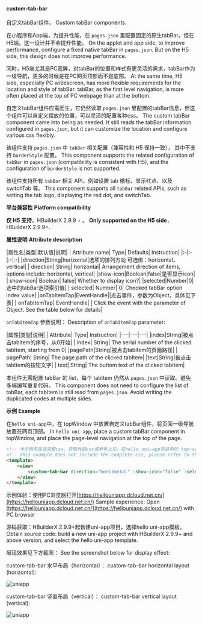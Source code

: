 #### custom-tab-bar

自定义tabBar组件。
Custom tabBar components.

在小程序和App端，为提升性能，在 `pages.json` 里配置固定的原生tabBar。但在H5端，这一设计并不会提升性能。
On the applet and app side, to improve performance, configure a fixed native tabBar in `pages.json`. But on the H5 side, this design does not improve performance.

同时，H5端尤其是PC宽屏，对tabBar的位置和样式有更灵活的需求，tabBar作为一级导航，更多的时候是在PC网页顶部而不是底部。
At the same time, H5 side, especially PC widescreen, has more flexible requirements for the location and style of tabBar. tabBar, as the first level navigation, is more often placed at the top of PC webpage than at the bottom.

自定义tabBar组件应需而生，它仍然读取 `pages.json` 里配置的tabBar信息，但这个组件可以自定义摆放的位置，可以灵活的配置各种css。
The custom tabBar component came into being as needed. It still reads the tabBar information configured in `pages.json`, but it can customize the location and configure various css flexibly.

该组件支持 ``pages.json`` 中 ``tabBar`` 相关配置（兼容性和 H5 保持一致）， 其中不支持 ``borderStyle`` 配置。
This component supports the related configuration of `tabBar` in `pages.json` (compatibility is consistent with H5), and the configuration of `borderStyle` is not supported.

该组件支持所有 ``tabBar`` 相关 API，例如设置 tab 徽标、显示红点、以及 switchTab 等。
This component supports all `tabBar` related APIs, such as setting the tab logo, displaying the red dot, and switchTab.

**平台兼容性**
**Platform compatibility**

__仅 H5 支持__，HBuilderX 2.9.9 + 。
__Only supported on the H5 side__，HBuilderX 2.9.9+.

**属性说明**
**Attribute description**

|属性名|类型|默认值|说明|
| Attribute name| Type| Defaults| Instruction|
|:-|:-|:-|:-|
|direction|String|horizontal|选项的排列方向 可选值：horizontal，vertical|
| direction| String| horizontal| Arrangement direction of items, options include: horizontal, vertical|
|show-icon|Boolean|false|是否显示icon|
| show-icon| Boolean| false| Whether to display icon?|
|selected|Number|0|选中的tabBar选项索引值|
| selected| Number| 0| Checked tabBar option index value|
|onTabItemTap|EventHandle||点击事件，参数为Object，具体见下表|
| onTabItemTap| EventHandle| | Click the event with the parameter of Object. See the table below for details|

``onTabItemTap`` 参数说明：
Description of `onTabItemTap` parameter:

|属性|类型|说明|
| Attribute| Type| Instruction|
|---|---|---|
|index|String|被点击tabItem的序号，从0开始|
| index| String| The serial number of the clicked tabItem, starting from 0|
|pagePath|String|被点击tabItem的页面路径|
| pagePath| String| The page path of the clicked tabItem|
|text|String|被点击tabItem的按钮文字|
| text| String| The buttom text of the clicked tabItem|

本组件无需配置 tabBar 的 list，每个 tabItem 仍然从 `pages.json` 中读取。避免多端编写重复代码。
This component does not need to configure the list of tabBar, each tabItem is still read from `pages.json`. Avoid writing the duplicated codes at multiple sides.

**示例**
**Example**

在`hello uni-app`中，在 topWindow 中放置自定义tabBar组件，将页面一级导航放置在网页顶部。
In `hello uni-app`, place a custom tabBar component in topWindow, and place the page-level navigation at the top of the page.

```html
<!-- 本示例未包含完整css，获取外链css请参考上文，在hello uni-app项目中的 top-window 查看 -->
<!-- This example does not include the complete css, please refer to the above to obtain the external css. View it in the top-window of hello uni-app project -->
<template>
    <view>
        <custom-tab-bar direction="horizontal" :show-icon="false" :selected="selected" @onTabItemTap="onTabItemTap" />
    </view>
</template>
```

示例体验：使用PC浏览器打开[https://hellouniapp.dcloud.net.cn/](https://hellouniapp.dcloud.net.cn/)
Sample experience: Open [https://hellouniapp.dcloud.net.cn/](https://hellouniapp.dcloud.net.cn/) with PC browser

源码获取：HBuilderX 2.9.9+起新建uni-app项目，选择hello uni-app模板。
Obtain source code: build a new uni-app project with HBuilderX 2.9.9+ and above version, and select the hello uni-app template.

展现效果见下方截图：
See the screenshot below for display effect:

custom-tab-bar 水平布局（horizontal）：
custom-tab-bar horizontal layout (horizontal):

![uniapp](https://web-assets.dcloud.net.cn/unidoc/zh/custom-tab-bar.png)

custom-tab-bar 竖直布局（vertical）：
custom-tab-bar vertical layout (vertical):

![uniapp](https://web-assets.dcloud.net.cn/unidoc/zh/vertical.png)
